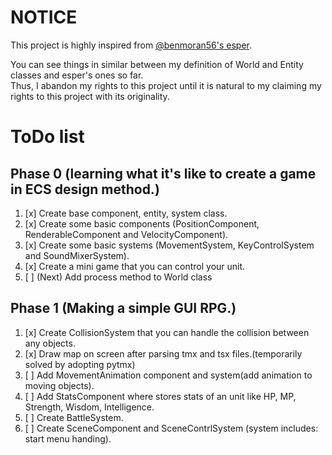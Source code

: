 # NOTICE
This project is highly inspired from [@benmoran56's esper](https://github.com/benmoran56/esper).  

You can see things in similar between my definition of World and Entity classes and esper's ones so far.  
Thus, I abandon my rights to this project until it is natural to my claiming my rights to this project with its originality.  

# ToDo list

## Phase 0 (learning what it's like to create a game in ECS design method.)
1. [x] Create base component, entity, system class.
2. [x] Create some basic components (PositionComponent, RenderableComponent and VelocityComponent).
3. [x] Create some basic systems (MovementSystem, KeyControlSystem and SoundMixerSystem).
4. [x] Create a mini game that you can control your unit.
5. [ ] (Next) Add process method to World class

## Phase 1 (Making a simple GUI RPG.)
1. [x] Create CollisionSystem that you can handle the collision between any objects.
2. [x] Draw map on screen after parsing tmx and tsx files.(temporarily solved by adopting pytmx)
3. [ ] Add MovementAnimation component and system(add animation to moving objects).
4. [ ] Add StatsComponent where stores stats of an unit like HP, MP, Strength, Wisdom, Intelligence.
5. [ ] Create BattleSystem.
6. [ ] Create SceneComponent and SceneContrlSystem (system includes: start menu handing).